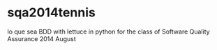 sqa2014tennis
=============
lo que sea
BDD with lettuce in python for the class of Software Quality Assurance 2014 August
